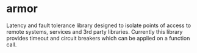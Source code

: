 # armor

Latency and fault tolerance library designed to isolate points of access to remote systems, services and 3rd party 
libraries. Currently this library provides timeout and circuit breakers which can be applied on a function call.


